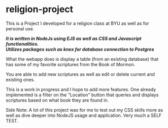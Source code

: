 # religion-project
This is a Project I developed for a religion class at BYU as well as for personal use. 

***It is written in NodeJs using EJS as well as CSS and Javascript functionalities.  
Utilizes packages such as knex for database connection to Postgres***

What the webapp does is display a table (from an existing database) that has some of my favorite scriptures from the Book of Mormon.

You are able to add new scriptures as well as edit or delete current and existing ones.

This is a work in progress and I hope to add more features.  One already implemented is a filter on the "Location" button that queries and displays scriptures based
on what book they are found in.




Side Note: A lot of this project was for me to test out my CSS skills more as well as dive deeper into NodeJS usage and application.  Very much a SELF TEST.
